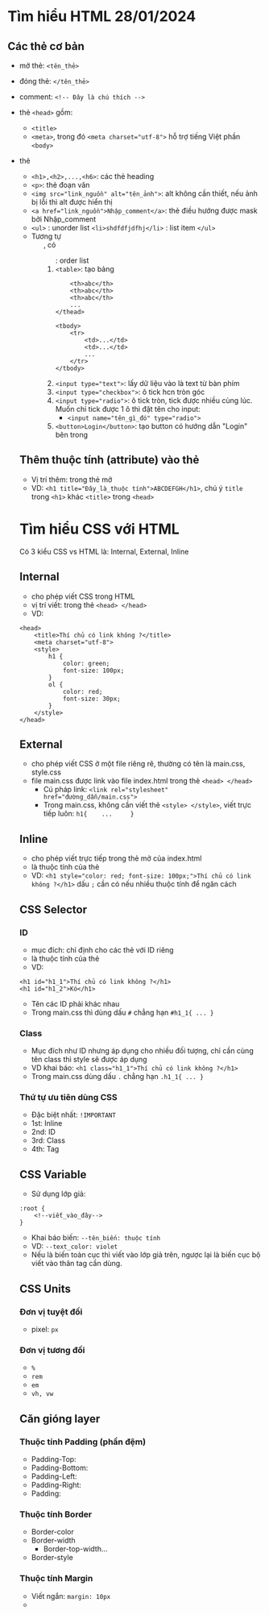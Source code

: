 # Tìm hiểu HTML 28/01/2024

## Các thẻ cơ bản
- mở thẻ: ```<tên_thẻ>```
- đóng thẻ: ```</tên_thẻ>```
- comment: ```<!-- Đây là chú thích -->```

- thẻ ```<head>``` gồm:
	+ ```<title>```
	+ ```<meta>```, trong đó ```<meta charset="utf-8">```  hỗ trợ tiếng Việt phần ```<body>```
- thẻ <body>
	+ ```<h1>,<h2>,...,<h6>```: các thẻ heading
	+ ```<p>```: thẻ đoạn văn
	+ ```<img src="link_nguồn" alt="tên_ảnh">```: alt không cần thiết, nếu ảnh bị lỗi thì alt được hiển thị
	+ ```<a href="link_nguồn">Nhập_comment</a>```: thẻ điều hướng được mask bởi Nhập_comment
	+ ```<ul>```									: unorder list
		```<li>shdfdfjdfhj</li>```				: list item
      ```</ul>```
	+ Tương tự <ul>, có <ol>: order list
	+ ```<table>```: tạo bảng
		```<thead>: đề mục của bảng
			<th>abc</th>
			<th>abc</th>	
			<th>abc</th>
			...
		</thead>
		
		<tbody>
			<tr>
				<td>...</td>
				<td>...</td>
				...
			</tr>
		</tbody>
		```
	+ ```<input type="text">```: lấy dữ liệu vào là text từ bàn phím
	+ ```<input type="checkbox">```: ô tick hcn tròn góc
	+ ```<input type="radio">```:	ô tick tròn, tick được nhiều cùng lúc. Muốn chỉ tick được 1 ô thì đặt tên cho input:
		+ ```<input name="tên_gì_đó" type="radio">```
	+ ```<button>Login</button>```: tạo button có hướng dẫn "Login" bên trong
	
## Thêm thuộc tính (attribute) vào thẻ
- Vị trí thêm: trong thẻ mở
- VD: ```<h1 title="Đây_là_thuộc tính">ABCDEFGH</h1>```, chú ý ```title``` trong ```<h1>``` khác ```<title>``` trong ```<head>```

# Tìm hiểu CSS với HTML
Có 3 kiểu CSS vs HTML là: Internal, External, Inline
## Internal
- cho phép viết CSS trong HTML
- vị trí viết: trong thẻ ```<head> </head>```
- VD:
```
<head>
	<title>Thí chủ có link không ?</title>
	<meta charset="utf-8">
	<style>
		h1 {
			color: green;
			font-size: 100px;
		}
		ol {
			color: red;
			font-size: 30px;
		}
	</style>
</head>
```

## External
- cho phép viết CSS ở một file riêng rẽ, thường có tên là main.css, style.css
- file main.css được link vào file index.html trong thẻ ```<head> </head>```
	+ Cú pháp link: ```<link rel="stylesheet" href="đường_dẫn/main.css">```
	+ Trong main.css, không cần viết thẻ ```<style> </style>```, viết trực tiếp luôn: ```h1{	...		}```

## Inline
- cho phép viết trực tiếp trong thẻ mở của index.html
- là thuộc tính của thẻ
- VD: ```<h1 style="color: red; font-size: 100px;">Thí chủ có link không ?</h1>```
dấu ```;``` cần có nếu nhiều thuộc tính để ngăn cách

## CSS Selector

### ID
- mục đích: chỉ định cho các thẻ với ID riêng
- là thuộc tính của thẻ
- VD:
```
<h1 id="h1_1">Thí chủ có link không ?</h1>
<h1 id="h1_2">Kó</h1>
```
- Tên các ID phải khác nhau
- Trong main.css thì dùng dấu ```#``` chẳng hạn ```#h1_1{ ... }```

### Class
- Mục đích như ID nhưng áp dụng cho nhiều đối tượng, chỉ cần cùng tên class thì style sẽ được áp dụng
- VD khai báo: ```<h1 class="h1_1">Thí chủ có link không ?</h1>```
- Trong main.css dùng dấu ```.``` chẳng hạn ```.h1_1{ ... }```

### Thứ tự ưu tiên dùng CSS
- Đặc biệt nhất: ```!IMPORTANT```
- 1st: Inline
- 2nd: ID
- 3rd: Class
- 4th: Tag

## CSS Variable
- Sử dụng lớp giả:
```
:root {
	<!--viết_vào_đây-->
}
```
- Khai báo biến: ```--tên_biến: thuộc tính```
- VD: ```--text_color: violet```
- Nếu là biến toàn cục thì viết vào lớp giả trên, ngược lại là biến cục bộ viết vào thân tag cần dùng.

## CSS Units
### Đơn vị tuyệt đối

- pixel: ```px```

### Đơn vị tương đối
- ```%```
- ```rem```
- ```em```
- ```vh, vw```

## Căn gióng layer

### Thuộc tính Padding (phần đệm)
- Padding-Top:
- Padding-Bottom:
- Padding-Left:
- Padding-Right:
- Padding:
### Thuộc tính Border
- Border-color
- Border-width
	+ Border-top-width...
- Border-style
### Thuộc tính Margin
- Viết ngắn: ```margin: 10px```
-
